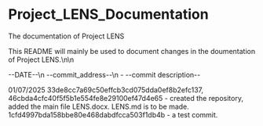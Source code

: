 # Project_LENS_Documentation
The documentation of Project LENS

This README will mainly be used to document changes in the doumentation of Project LENS.\n\n

--DATE--\n
    --commit_address--\n
    - --commit description--

01/07/2025
    33de8cc7a69c50effcb3cd075dda0ef8b2efc137, 46cbda4cfc40f5f5b1e554fe8e29100ef47d4e65
    - created the repository, added the main file LENS.docx. LENS.md is to be made.
    1cfd4997bda158bbe80e468dabdfcca503f1db4b
    - a test commit.
    

